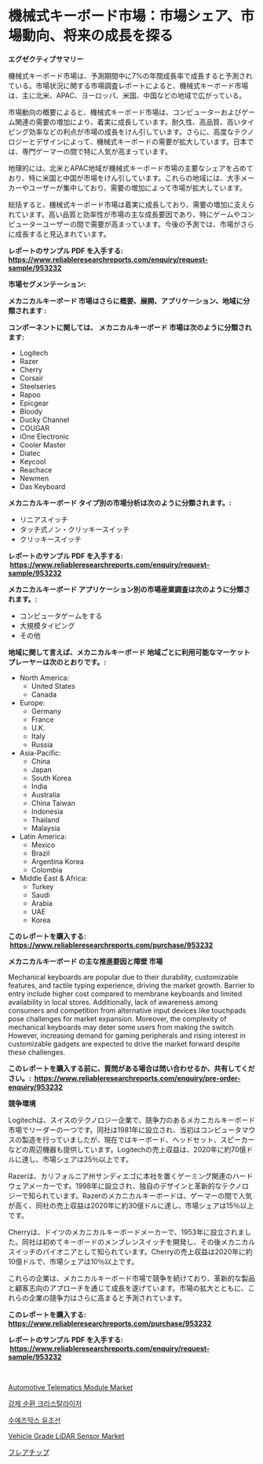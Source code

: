 <p><h1>機械式キーボード市場：市場シェア、市場動向、将来の成長を探る</h1></p><p><strong>エグゼクティブサマリー</strong></p>
<p><p>機械式キーボード市場は、予測期間中に7%の年間成長率で成長すると予測されている。市場状況に関する市場調査レポートによると、機械式キーボード市場は、主に北米、APAC、ヨーロッパ、米国、中国などの地域で広がっている。</p><p>市場動向の概要によると、機械式キーボード市場は、コンピューターおよびゲーム関連の需要の増加により、着実に成長しています。耐久性、高品質、高いタイピング効率などの利点が市場の成長をけん引しています。さらに、高度なテクノロジーとデザインによって、機械式キーボードの需要が拡大しています。日本では、専門ゲーマーの間で特に人気が高まっています。</p><p>地理的には、北米とAPAC地域が機械式キーボード市場の主要なシェアを占めており、特に米国と中国が市場をけん引しています。これらの地域には、大手メーカーやユーザーが集中しており、需要の増加によって市場が拡大しています。</p><p>総括すると、機械式キーボード市場は着実に成長しており、需要の増加に支えられています。高い品質と効率性が市場の主な成長要因であり、特にゲームやコンピューターユーザーの間で需要が高まっています。今後の予測では、市場がさらに成長すると見込まれています。</p></p>
<p><strong>レポートのサンプル PDF を入手する: <a href="https://www.reliableresearchreports.com/enquiry/request-sample/953232">https://www.reliableresearchreports.com/enquiry/request-sample/953232</a></strong></p>
<p><strong>市場セグメンテーション:</strong></p>
<p><strong> メカニカルキーボード 市場はさらに概要、展開、アプリケーション、地域に分類されます :</strong></p>
<p><strong>コンポーネントに関しては、 メカニカルキーボード 市場は次のように分類されます: &nbsp;</strong></p>
<p><ul><li>Logitech</li><li>Razer</li><li>Cherry</li><li>Corsair</li><li>Steelseries</li><li>Rapoo</li><li>Epicgear</li><li>Bloody</li><li>Ducky Channel</li><li>COUGAR</li><li>iOne Electronic</li><li>Cooler Master</li><li>Diatec</li><li>Keycool</li><li>Reachace</li><li>Newmen</li><li>Das Keyboard</li></ul></p>
<p><strong> メカニカルキーボード タイプ別の市場分析は次のように分類されます。:</strong></p>
<p><ul><li>リニアスイッチ</li><li>タッチ式ノン・クリッキースイッチ</li><li>クリッキースイッチ</li></ul></p>
<p><strong>レポートのサンプル PDF を入手する: &nbsp;<a href="https://www.reliableresearchreports.com/enquiry/request-sample/953232">https://www.reliableresearchreports.com/enquiry/request-sample/953232</a></strong></p>
<p><strong> メカニカルキーボード アプリケーション別の市場産業調査は次のように分類されます。:</strong></p>
<p><ul><li>コンピュータゲームをする</li><li>大規模タイピング</li><li>その他</li></ul></p>
<p><strong>地域に関して言えば、メカニカルキーボード 地域ごとに利用可能なマーケットプレーヤーは次のとおりです。:</strong></p>
<p><ul>
    <li>
        North America:
        <ul>
            <li>United States</li>
            <li>Canada</li>
        </ul>
    </li>
    <li>
        Europe:
        <ul>
            <li>Germany</li>
            <li>France</li>
            <li>U.K.</li>
            <li>Italy</li>
            <li>Russia</li>
        </ul>
    </li>
    <li>
        Asia-Pacific:
        <ul>
            <li>China</li>
            <li>Japan</li>
            <li>South Korea</li>
            <li>India</li>
            <li>Australia</li>
            <li>China Taiwan</li>
            <li>Indonesia</li>
            <li>Thailand</li>
            <li>Malaysia</li>
        </ul>
    </li>
    <li>
        Latin America:
        <ul>
            <li>Mexico</li>
            <li>Brazil</li>
            <li>Argentina Korea</li>
            <li>Colombia</li>
        </ul>
    </li>
    <li>
        Middle East & Africa:
        <ul>
            <li>Turkey</li>
            <li>Saudi</li>
            <li>Arabia</li>
            <li>UAE</li>
            <li>Korea</li>
        </ul>
    </li>
    </ul></p>
<p><strong>このレポートを購入する: &nbsp;<a href="https://www.reliableresearchreports.com/purchase/953232">https://www.reliableresearchreports.com/purchase/953232</a></strong></p>
<p><strong>メカニカルキーボード の主な推進要因と障壁 市場</strong></p>
<p><p>Mechanical keyboards are popular due to their durability, customizable features, and tactile typing experience, driving the market growth. Barrier to entry include higher cost compared to membrane keyboards and limited availability in local stores. Additionally, lack of awareness among consumers and competition from alternative input devices like touchpads pose challenges for market expansion. Moreover, the complexity of mechanical keyboards may deter some users from making the switch. However, increasing demand for gaming peripherals and rising interest in customizable gadgets are expected to drive the market forward despite these challenges.</p></p>
<p><strong>このレポートを購入する前に、質問がある場合は問い合わせるか、共有してください。:&nbsp; <a href="https://www.reliableresearchreports.com/enquiry/pre-order-enquiry/953232">https://www.reliableresearchreports.com/enquiry/pre-order-enquiry/953232</a></strong></p>
<p><strong>競争環境</strong></p>
<p><p>Logitechは、スイスのテクノロジー企業で、競争力のあるメカニカルキーボード市場でリーダーの一つです。同社は1981年に設立され、当初はコンピュータマウスの製造を行っていましたが、現在ではキーボード、ヘッドセット、スピーカーなどの周辺機器も提供しています。Logitechの売上収益は、2020年に約70億ドルに達し、市場シェアは25％以上です。</p><p>Razerは、カリフォルニア州サンディエゴに本社を置くゲーミング関連のハードウェアメーカーです。1998年に設立され、独自のデザインと革新的なテクノロジーで知られています。Razerのメカニカルキーボードは、ゲーマーの間で人気が高く、同社の売上収益は2020年に約30億ドルに達し、市場シェアは15％以上です。</p><p>Cherryは、ドイツのメカニカルキーボードメーカーで、1953年に設立されました。同社は初めてキーボードのメンブレンスイッチを開発し、その後メカニカルスイッチのパイオニアとして知られています。Cherryの売上収益は2020年に約10億ドルで、市場シェアは10％以上です。</p><p>これらの企業は、メカニカルキーボード市場で競争を続けており、革新的な製品と顧客志向のアプローチを通じて成長を遂げています。市場の拡大とともに、これらの企業の競争力はさらに高まると予測されています。</p></p>
<p><strong>このレポートを購入する: &nbsp; <a href="https://www.reliableresearchreports.com/purchase/953232">https://www.reliableresearchreports.com/purchase/953232</a></strong></p>
<p><strong>レポートのサンプル PDF を入手する: &nbsp;<a href="https://www.reliableresearchreports.com/enquiry/request-sample/953232">https://www.reliableresearchreports.com/enquiry/request-sample/953232</a></strong><strong></strong></p>
<p>&nbsp;</p>
<p><p><a href="https://github.com/jsmusil/Market-Research-Report-List-2/blob/main/automotive-telematics-module-market.md">Automotive Telematics Module Market</a></p><p><a href="https://medium.com/@robandloriedavis/%EA%B0%95%EC%A0%9C%EC%88%9C%ED%99%98-%EA%B2%B0%EC%A0%95%EA%B8%B0-%EC%8B%9C%EC%9E%A5-%EB%B3%B4%EA%B3%A0%EC%84%9C%EB%8A%94-%ED%95%B4%EB%8B%B9-%EC%8B%9C%EC%9E%A5%EC%9D%98-%EC%B5%9C%EC%8B%A0-%ED%8A%B8%EB%A0%8C%EB%93%9C%EC%99%80-%EC%84%B1%EC%9E%A5-%EA%B8%B0%ED%9A%8C%EB%A5%BC-%EB%B3%B4%EC%97%AC%EC%A4%8D%EB%8B%88%EB%8B%A4-187a5ef3ed2c">강제 순환 크리스탈라이저</a></p><p><a href="https://medium.com/@robandloriedavis/%EC%88%98%EC%97%90%EC%A6%88%EB%A7%A5%EC%8A%A4-%EC%84%9D%EC%9C%A0-%ED%83%B1%EC%BB%A4-%EC%8B%9C%EC%9E%A5-%EC%A0%90%EC%9C%A0%EC%9C%A8-%EB%B3%80%ED%99%94-%EB%B0%8F-%EC%8B%9C%EC%9E%A5-%EC%84%B1%EC%9E%A5-%EC%B6%94%EC%9D%B4-2024-2031-c97dc9255b4a">수에즈막스 유조선</a></p><p><a href="https://github.com/bmorecock/Market-Research-Report-List-2/blob/main/vehicle-grade-lidar-sensor-market.md">Vehicle Grade LiDAR Sensor Market</a></p><p><a href="https://medium.com/@saboleigh8/%E3%83%95%E3%83%AC%E3%82%A2%E3%83%81%E3%83%83%E3%83%97%E5%B8%82%E5%A0%B4%E3%81%AE%E5%88%86%E6%9E%90-%E3%82%B0%E3%83%AD%E3%83%BC%E3%83%90%E3%83%AB%E7%94%A3%E6%A5%AD%E3%81%AE%E5%B1%95%E6%9C%9B%E3%81%A8%E4%BA%88%E6%B8%AC-2024%E5%B9%B4%E3%81%8B%E3%82%892031%E5%B9%B4-93f849e0afe3">フレアチップ</a></p></p>